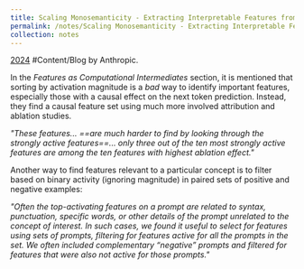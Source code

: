 ```yaml
---
title: Scaling Monosemanticity - Extracting Interpretable Features from Claude 3 Sonnet
permalink: /notes/Scaling Monosemanticity - Extracting Interpretable Features from Claude 3 Sonnet
collection: notes
---
```

[2024](2024) #Content/Blog by Anthropic.

In the *Features as Computational Intermediates* section, it is mentioned that sorting by activation magnitude is a *bad* way to identify important features, especially those with a causal effect on the next token prediction. Instead, they find a causal feature set using much more involved attribution and ablation studies.

*"These features... ==are much harder to find by looking through the strongly active features==... only three out of the ten most strongly active features are among the ten features with highest ablation effect."*

Another way to find features relevant to a particular concept is to filter based on binary activity (ignoring magnitude) in paired sets of positive and negative examples:

*"Often the top-activating features on a prompt are related to syntax, punctuation, specific words, or other details of the prompt unrelated to the concept of interest. In such cases, we found it useful to select for features using sets of prompts, filtering for features active for all the prompts in the set. We often included complementary “negative” prompts and filtered for features that were also not active for those prompts."*